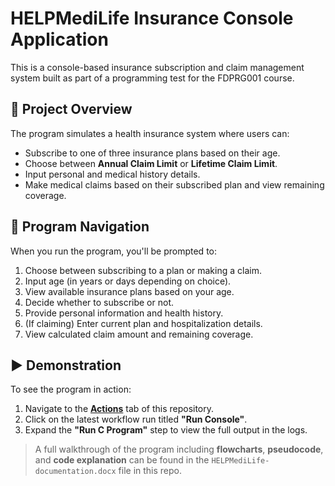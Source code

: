 # HELPMediLife Insurance Console Application

This is a console-based insurance subscription and claim management system built as part of a programming test for the FDPRG001 course.

## 📌 Project Overview

The program simulates a health insurance system where users can:
- Subscribe to one of three insurance plans based on their age.
- Choose between **Annual Claim Limit** or **Lifetime Claim Limit**.
- Input personal and medical history details.
- Make medical claims based on their subscribed plan and view remaining coverage.

## 🧭 Program Navigation

When you run the program, you'll be prompted to:
1. Choose between subscribing to a plan or making a claim.
2. Input age (in years or days depending on choice).
3. View available insurance plans based on your age.
4. Decide whether to subscribe or not.
5. Provide personal information and health history.
6. (If claiming) Enter current plan and hospitalization details.
7. View calculated claim amount and remaining coverage.

## ▶️ Demonstration 

To see the program in action:

1. Navigate to the **[Actions](../../actions)** tab of this repository.
2. Click on the latest workflow run titled **"Run Console"**.
3. Expand the **"Run C Program"** step to view the full output in the logs.

> A full walkthrough of the program including **flowcharts**, **pseudocode**, and **code explanation** can be found in the `HELPMediLife-documentation.docx` file in this repo.
